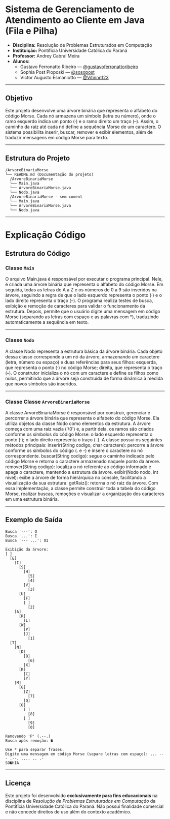 # Sistema de Gerenciamento de Atendimento ao Cliente em Java (Fila e Pilha)
- **Disciplina:** Resolução de Problemas Estruturados em Computação
- **Instituição:** Pontifícia Universidade Católica do Paraná    
- **Professor:** Andrey Cabral Meira
- **Alunos:**  
  - Gustavo Ferronatto Ribeiro — [@gustavoferronattoribeiro](https://github.com/gustavoferronattoribeiro)
  - Sophia Post Ploposki — [@sosopost](https://github.com/sosopost)  
  - Victor Augusto Esmaniotto — [@Vitinnn123](https://github.com/Vitinnn123) 
---

## Objetivo
Este projeto desenvolve uma árvore binária que representa o alfabeto do código Morse. Cada nó armazena um símbolo (letra ou número), onde o ramo esquerdo indica um ponto (·) e o ramo direito um traço (–). Assim, o caminho da raiz até cada nó define a sequência Morse de um caractere. O sistema possibilita inserir, buscar, remover e exibir elementos, além de traduzir mensagens em código Morse para texto.

---

## Estrutura do Projeto

```
/ArvoreBinariaMorse
└── README.md (Documentação do projeto)
  /ArvoreBinariaMorse
  └── Main.java
  └── ArvoreBinariaMorse.java
  └── Nodo.java
  /ArvoreBinariaMorse - sem coment
  └── Main.java
  └── ArvoreBinariaMorse.java
  └── Nodo.java

```

---
# Explicação Código

## Estrutura do Código

### Classe `Main`
O arquivo Main.java é responsável por executar o programa principal. Nele, é criada uma árvore binária que representa o alfabeto do código Morse. Em seguida, todas as letras de A a Z e os números de 0 a 9 são inseridos na árvore, seguindo a regra de que o lado esquerdo representa o ponto (·) e o lado direito representa o traço (–).
O programa realiza testes de busca, exibição e remoção de caracteres para validar o funcionamento da estrutura. Depois, permite que o usuário digite uma mensagem em código Morse (separando as letras com espaço e as palavras com *), traduzindo automaticamente a sequência em texto.

---

### Classe `Nodo`
A classe Nodo representa a estrutura básica da árvore binária.
Cada objeto dessa classe corresponde a um nó da árvore, armazenando um caractere (letra, número ou espaço) e duas referências para seus filhos:
esquerda, que representa o ponto (·) no código Morse;
direita, que representa o traço (–).
O construtor inicializa o nó com um caractere e define os filhos como nulos, permitindo que a árvore seja construída de forma dinâmica à medida que novos símbolos são inseridos.


---

### Classe Classe `ArvoreBinariaMorse`
A classe ArvoreBinariaMorse é responsável por construir, gerenciar e percorrer a árvore binária que representa o alfabeto do código Morse. Ela utiliza objetos da classe Nodo como elementos da estrutura.
A árvore começa com uma raiz vazia ('\0') e, a partir dela, os ramos são criados conforme os símbolos do código Morse:
o lado esquerdo representa o ponto (·);
o lado direito representa o traço (–).
A classe possui os seguintes métodos principais:
inserir(String codigo, char caractere): percorre a árvore conforme os símbolos do código (. e -) e insere o caractere no nó correspondente.
buscar(String codigo): segue o caminho indicado pelo código Morse e retorna o caractere armazenado naquele ponto da árvore.
remover(String codigo): localiza o nó referente ao código informado e apaga o caractere, mantendo a estrutura da árvore.
exibir(Nodo nodo, int nivel): exibe a árvore de forma hierárquica no console, facilitando a visualização da sua estrutura.
getRaiz(): retorna o nó raiz da árvore.
Com essa implementação, a classe permite construir toda a tabela do código Morse, realizar buscas, remoções e visualizar a organização dos caracteres em uma estrutura binária.

---

## Exemplo de Saída 

```
Busca '---': O
Busca '...': I
Busca '--- ...': OI

Exibição da árvore:
[ ]
  [E]
    [I]
      [S]
        [H]
          [5]
          [4]
        [V]
          [3]
      [U]
        [F]
        [ ]
          [2]
    [A]
      [R]
        [L]
      [W]
        [P]
        [J]
          [1]
  [T]
    [N]
      [D]
        [B]
          [6]
        [X]
      [K]
        [C]
        [Y]
    [M]
      [G]
        [Z]
          [7]
        [Q]
      [O]
        [ ]
          [8]
        [ ]
          [9]
          [0]

Removendo 'P' (.--.)
Busca após remoção: �

Use * para separar frases.
Digite uma mensagem em código Morse (separe letras com espaço): ... --- .--. .... .. .-
SO�HIA

```

---

## Licença

Este projeto foi desenvolvido **exclusivamente para fins educacionais** na disciplina de *Resolução de Problemas Estruturados em Computação* da Pontifícia Universidade Católica do Paraná.
Não possui finalidade comercial e não concede direitos de uso além do contexto acadêmico.
